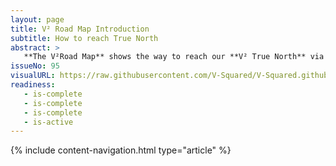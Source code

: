 ```yaml
---
layout: page
title: V² Road Map Introduction
subtitle: How to reach True North
abstract: >
   **The V²Road Map** shows the way to reach our **V² True North** via consecutive **Campaigns**. A campaign is a group of **Milestones** and lasts about 3 months while focusing all our efforts.
issueNo: 95
visualURL: https://raw.githubusercontent.com/V-Squared/V-Squared.github.io/master/images/titles/road-map/road-map-960x320.jpg
readiness:
   - is-complete
   - is-complete
   - is-complete
   - is-active
---
```


{% include content-navigation.html type="article" %}

